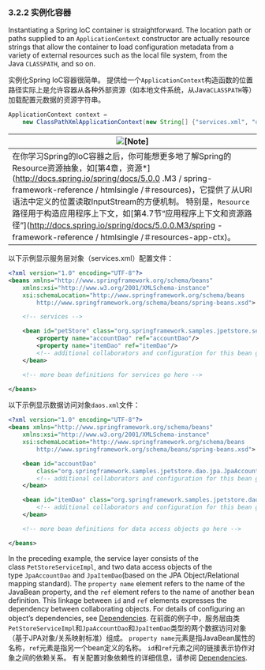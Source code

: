 ### 3.2.2 实例化容器

Instantiating a Spring IoC container is straightforward. The location path or paths supplied to an `ApplicationContext` constructor are actually resource strings that allow the container to load configuration metadata from a variety of external resources such as the local file system, from the Java `CLASSPATH`, and so on.

实例化Spring IoC容器很简单。 提供给一个`ApplicationContext`构造函数的位置路径实际上是允许容器从各种外部资源（如本地文件系统，从Java`CLASSPATH`等）加载配置元数据的资源字符串。
```java
ApplicationContext context =
    new ClassPathXmlApplicationContext(new String[] {"services.xml", "daos.xml"});
```

| ![[Note]](http://docs.spring.io/spring/docs/5.0.0.M3/spring-framework-reference/htmlsingle/images/note.png) |
| ---------------------------------------- |
| 在你学习Spring的IoC容器之后，你可能想更多地了解Spring的Resource资源抽象，如[第4章，资源*](http://docs.spring.io/spring/docs/5.0.0 .M3 / spring-framework-reference / htmlsingle /＃resources)，它提供了从URI语法中定义的位置读取InputStream的方便机制。 特别是，`Resource`路径用于构造应用程序上下文，如[第4.7节“应用程序上下文和资源路径”](http://docs.spring.io/spring/docs/5.0.0.M3/spring -framework-reference / htmlsingle /＃resources-app-ctx)。 |

以下示例显示服务层对象（services.xml）配置文件：

```xml
<?xml version="1.0" encoding="UTF-8"?>
<beans xmlns="http://www.springframework.org/schema/beans"
    xmlns:xsi="http://www.w3.org/2001/XMLSchema-instance"
    xsi:schemaLocation="http://www.springframework.org/schema/beans
        http://www.springframework.org/schema/beans/spring-beans.xsd">

    <!-- services -->

    <bean id="petStore" class="org.springframework.samples.jpetstore.services.PetStoreServiceImpl">
        <property name="accountDao" ref="accountDao"/>
        <property name="itemDao" ref="itemDao"/>
        <!-- additional collaborators and configuration for this bean go here -->
    </bean>

    <!-- more bean definitions for services go here -->

</beans>
```

以下示例显示数据访问对象`daos.xml`文件：

```xml
<?xml version="1.0" encoding="UTF-8"?>
<beans xmlns="http://www.springframework.org/schema/beans"
    xmlns:xsi="http://www.w3.org/2001/XMLSchema-instance"
    xsi:schemaLocation="http://www.springframework.org/schema/beans
        http://www.springframework.org/schema/beans/spring-beans.xsd">

    <bean id="accountDao"
        class="org.springframework.samples.jpetstore.dao.jpa.JpaAccountDao">
        <!-- additional collaborators and configuration for this bean go here -->
    </bean>

    <bean id="itemDao" class="org.springframework.samples.jpetstore.dao.jpa.JpaItemDao">
        <!-- additional collaborators and configuration for this bean go here -->
    </bean>

    <!-- more bean definitions for data access objects go here -->

</beans>
```

In the preceding example, the service layer consists of the class `PetStoreServiceImpl`, and two data access objects of the type `JpaAccountDao` and `JpaItemDao`(based on the JPA Object/Relational mapping standard). The `property name` element refers to the name of the JavaBean property, and the `ref` element refers to the name of another bean definition. This linkage between `id` and `ref` elements expresses the dependency between collaborating objects. For details of configuring an object’s dependencies, see [Dependencies](http://docs.spring.io/spring/docs/5.0.0.M3/spring-framework-reference/htmlsingle/#beans-dependencies).
在前面的例子中，服务层由类`PetStoreServiceImpl`和`JpaAccountDao`和`JpaItemDao`类型的两个数据访问对象（基于JPA对象/关系映射标准）组成。 `property name`元素是指JavaBean属性的名称，`ref`元素是指另一个bean定义的名称。 `id`和`ref`元素之间的链接表示协作对象之间的依赖关系。 有关配置对象依赖性的详细信息，请参阅 [Dependencies](http://docs.spring.io/spring/docs/5.0.0.M3/spring-framework-reference/htmlsingle/#beans-dependencies).